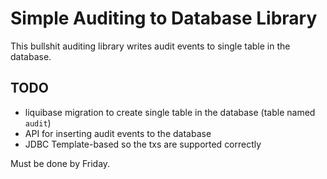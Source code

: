 # Simple Auditing to Database Library

This bullshit auditing library writes audit events to single table in the 
database.

## TODO

- liquibase migration to create single table in the database (table named
  `audit`)
- API for inserting audit events to the database
- JDBC Template-based so the txs are supported correctly

Must be done by Friday.
